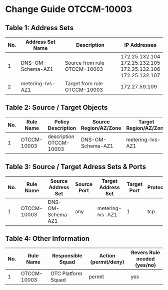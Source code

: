 # Change Guide OTCCM-10003


## Table 1: Address Sets
<table>
<thead>
<tr>
<th>No.</th>
<th>Address Set Name</th>
<th>Description</th>
<th>IP Addresses</th>
</tr>
</thead>
<tbody>

<tr>
<td>1</td>
<td>DNS-OM-Schema-AZ1</td>
<td>Source from rule OTCCM-10003</td>
<td>172.25.132.104<br>172.25.132.105<br>172.25.132.106<br>172.25.132.107</td>
</tr>

<tr>
<td>2</td>
<td>metering-lvs-AZ1</td>
<td>Target from rule OTCCM-10003</td>
<td>172.27.59.109</td>
</tr>

</tbody>
</table>

## Table 2: Source / Target Objects
<table>
<thead>
<tr >
<th>No.</th>
<th>Rule Name</th>
<th>Policy Description</th>
<th>Source Region/AZ/Zone</th>
<th>Target Region/AZ/Zone</th>
</tr>
</thead>
<tbody>

<tr>
<td>1</td>
<td>OTCCM-10003</td>
<td>description OTCCM-10003</td>
<td>DNS-OM-Schema-AZ1</td>
<td>metering-lvs-AZ1</td>
</tr>

</tbody>
</table>

## Table 3: Source / Target Adress Sets & Ports
<table>
<thead>
<tr >
<th>No.</th>
<th>Rule Name</th>
<th>Source Address Set</th>
<th>Source Port</th>
<th>Target Address Set</th>
<th>Target Port</th>
<th>Protocol</th>	
<th>Service</th>	
</tr>
</thead>
<tbody>

<tr>
<td>1</td>
<td>OTCCM-10003</td>
<td>DNS-OM-Schema-AZ1</td>
<td>any</td>
<td>metering-lvs-AZ1</td>
<td>1</td>
<td>tcp</td>
<td>any_1_tcp</td>
</tr>

</tbody>
</table>

## Table 4: Other Information
<table>
<thead>
<tr >
<th>No.</th>
<th>Rule Name</th>
<th>Responsible Squad</th>
<th>Action (permit/deny)</th>
<th>Revers Rule needed (yes/no)</th>
</tr>
</thead>
<tbody>

<tr>
<td>1</td>
<td>OTCCM-10003</td>
<td>OTC Platform Squad</td>
<td>permit</td>
<td>yes</td>
</tr>

</tbody>
</table>
